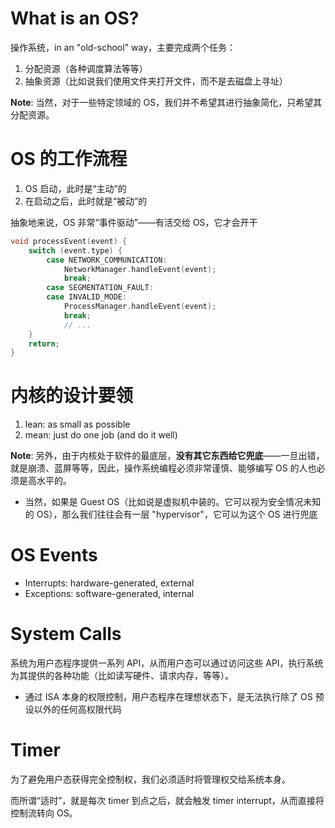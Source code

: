 # What is an OS?

操作系统，in an "old-school" way，主要完成两个任务：

1. 分配资源（各种调度算法等等）
2. 抽象资源（比如说我们使用文件夹打开文件，而不是去磁盘上寻址）

**Note**: 当然，对于一些特定领域的 OS，我们并不希望其进行抽象简化，只希望其分配资源。

# OS 的工作流程

1. OS 启动，此时是“主动”的
2. 在启动之后，此时就是“被动”的

抽象地来说，OS 非常“事件驱动”——有活交给 OS，它才会开干

```c
void processEvent(event) {
	switch (event.type) {
		case NETWORK_COMMUNICATION:
			NetworkManager.handleEvent(event);
			break;
		case SEGMENTATION_FAULT:
		case INVALID_MODE:
			ProcessManager.handleEvent(event);
			break;
			// ...
	}
	return;
}
```

# 内核的设计要领

1. lean: as small as possible
2. mean: just do one job (and do it well)

**Note**: 另外，由于内核处于软件的最底层，**没有其它东西给它兜底**——一旦出错，就是崩溃、蓝屏等等，因此，操作系统编程必须非常谨慎、能够编写 OS 的人也必须是高水平的。

- 当然，如果是 Guest OS（比如说是虚拟机中装的。它可以视为安全情况未知的 OS），那么我们往往会有一层 "hypervisor"，它可以为这个 OS 进行兜底

# OS Events

- Interrupts: hardware-generated, external
- Exceptions: software-generated, internal

# System Calls

系统为用户态程序提供一系列 API，从而用户态可以通过访问这些 API，执行系统为其提供的各种功能（比如读写硬件、请求内存，等等）。

- 通过 ISA 本身的权限控制，用户态程序在理想状态下，是无法执行除了 OS 预设以外的任何高权限代码

# Timer

为了避免用户态获得完全控制权，我们必须适时将管理权交给系统本身。

而所谓“适时”，就是每次 timer 到点之后，就会触发 timer interrupt，从而直接将控制流转向 OS。